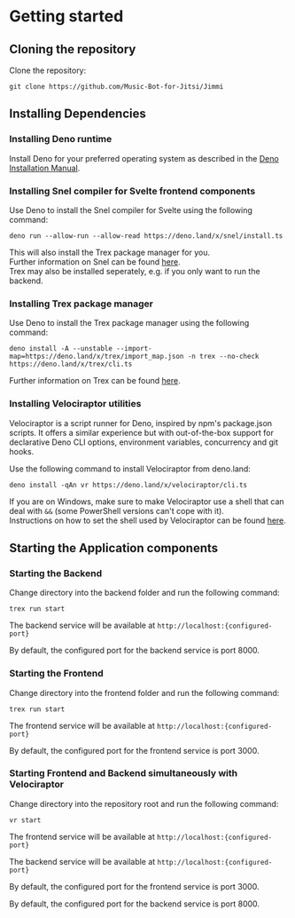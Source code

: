 # Getting started

## Cloning the repository
Clone the repository:  
  
`git clone https://github.com/Music-Bot-for-Jitsi/Jimmi`  

## Installing Dependencies

### Installing Deno runtime

Install Deno for your preferred operating system as described in the [Deno Installation Manual](https://deno.land/manual/getting_started/installation).  

### Installing Snel compiler for Svelte frontend components

Use Deno to install the Snel compiler for Svelte using the following command:  

`deno run --allow-run --allow-read https://deno.land/x/snel/install.ts` 
  
This will also install the Trex package manager for you.  
Further information on Snel can be found [here](https://github.com/crewdevio/Snel).  
Trex may also be installed seperately, e.g. if you only want to run the backend. 


### Installing Trex package manager

Use Deno to install the Trex package manager using the following command:  
  
`deno install -A --unstable --import-map=https://deno.land/x/trex/import_map.json -n trex --no-check https://deno.land/x/trex/cli.ts`  
  
Further information on Trex can be found [here](https://deno.land/x/trex).

### Installing Velociraptor utilities
Velociraptor is a script runner for Deno, inspired by npm's package.json scripts. It offers a similar experience but with out-of-the-box support for declarative Deno CLI options, environment variables, concurrency and git hooks.

Use the following command to install Velociraptor from deno.land:  
  
`deno install -qAn vr https://deno.land/x/velociraptor/cli.ts`  
  
If you are on Windows, make sure to make Velociraptor use a shell that can deal with `&&` (some PowerShell versions can't cope with it).  
Instructions on how to set the shell used by Velociraptor can be found [here](https://deno.land/x/velociraptor#shell-scripting).

## Starting the Application components

### Starting the Backend
Change directory into the backend folder and run the following command:  

`trex run start`  

The backend service will be available at `http://localhost:{configured-port}`  

By default, the configured port for the backend service is port 8000.

### Starting the Frontend
Change directory into the frontend folder and run the following command:  

`trex run start`  

The frontend service will be available at `http://localhost:{configured-port}`  

By default, the configured port for the frontend service is port 3000.

### Starting Frontend and Backend simultaneously with Velociraptor
Change directory into the repository root and run the following command:  

`vr start`  

The frontend service will be available at `http://localhost:{configured-port}`  

The backend service will be available at `http://localhost:{configured-port}`  

By default, the configured port for the frontend service is port 3000.  

By default, the configured port for the backend service is port 8000.
